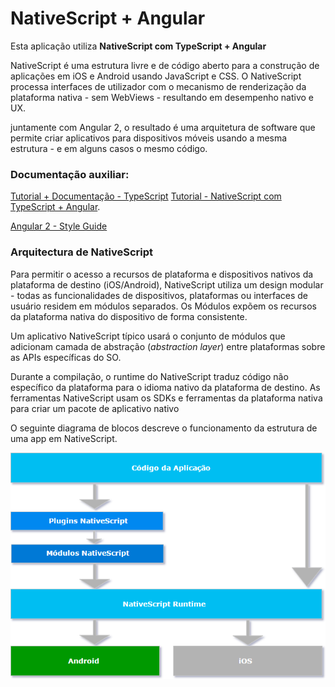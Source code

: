 # NativeScript + Angular

Esta aplicação utiliza **NativeScript com TypeScript + Angular**

NativeScript é uma estrutura livre e de código aberto para a construção de aplicações em iOS e Android usando JavaScript e CSS. O NativeScript processa interfaces de utilizador com o mecanismo de renderização da plataforma nativa - sem WebViews - resultando em desempenho nativo e UX.

juntamente com Angular 2, o resultado é uma arquitetura de software que permite criar aplicativos para dispositivos móveis usando a mesma estrutura - e em alguns casos o mesmo código.

### Documentação auxiliar:
[Tutorial + Documentação - TypeScript](https://www.typescriptlang.org/docs/tutorial.html)
[Tutorial - NativeScript com TypeScript + Angular](http://docs.nativescript.org/angular/tutorial/ng-chapter-0).

[Angular 2 - Style Guide](https://angular.io/styleguide)

### Arquitectura de NativeScript
Para permitir o acesso a recursos de plataforma e dispositivos nativos da plataforma de destino (iOS/Android), NativeScript utiliza um design modular - todas as funcionalidades de  dispositivos, plataformas ou interfaces de usuário residem em módulos separados. Os Módulos  expõem os recursos da plataforma nativa do dispositivo de forma consistente.

Um aplicativo NativeScript típico usará o conjunto de módulos que adicionam camada de abstração (_abstraction layer_) entre plataformas sobre as APIs específicas do SO.

Durante a compilação, o runtime do NativeScript traduz código não específico da plataforma para o idioma nativo da plataforma de destino. As ferramentas NativeScript usam os SDKs e ferramentas da plataforma nativa para criar um pacote de aplicativo nativo

O seguinte diagrama de blocos descreve o funcionamento da estrutura de uma app em NativeScript.

![NativeScript Diagrama Geral](images/geral-nativescript.png)
